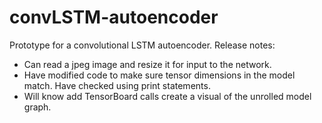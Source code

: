 # convLSTM-autoencoder
Prototype for a convolutional LSTM autoencoder.
Release notes:
- Can read a jpeg image and resize it for input to the network.
- Have modified code to make sure tensor dimensions in the model match. Have checked using print statements.
- Will know add TensorBoard calls create a visual of the unrolled model graph.

   
